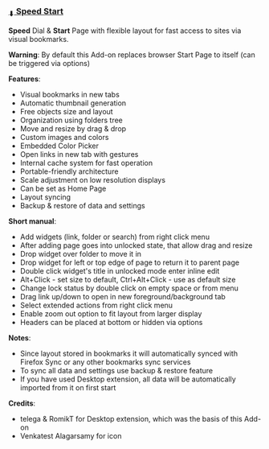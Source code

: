 ### [<sub>⬇</sub> Speed Start](https://github.com/JustOff/speed-start/releases)

**Speed** Dial & **Start** Page with flexible layout for fast access to sites via visual bookmarks.

**Warning**: By default this Add-on replaces browser Start Page to itself (can be triggered via options)

**Features**:
- Visual bookmarks in new tabs
- Automatic thumbnail generation
- Free objects size and layout
- Organization using folders tree
- Move and resize by drag & drop
- Custom images and colors
- Embedded Color Picker
- Open links in new tab with gestures
- Internal cache system for fast operation
- Portable-friendly architecture
- Scale adjustment on low resolution displays
- Can be set as Home Page
- Layout syncing
- Backup & restore of data and settings

**Short manual**:
- Add widgets (link, folder or search) from right click menu
- After adding page goes into unlocked state, that allow drag and resize
- Drop widget over folder to move it in
- Drop widget for left or top edge of page to return it to parent page
- Double click widget's title in unlocked mode enter inline edit
- Alt+Click - set size to default, Ctrl+Alt+Click - use as default size
- Change lock status by double click on empty space or from menu
- Drag link up/down to open in new foreground/background tab
- Select extended actions from right click menu
- Enable zoom out option to fit layout from larger display
- Headers can be placed at bottom or hidden via options

**Notes**:
- Since layout stored in bookmarks it will automatically synced with Firefox Sync or any other bookmarks sync services
- To sync all data and settings use backup & restore feature
- If you have used Desktop extension, all data will be automatically imported from it on first start

**Credits**:
- telega & RomikT for Desktop extension, which was the basis of this Add-on
- Venkatest Alagarsamy for icon
